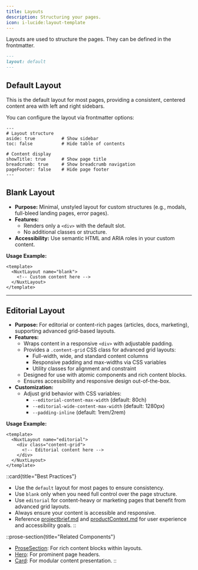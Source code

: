 ```yaml
---
title: Layouts
description: Structuring your pages.
icon: i-lucide:layout-template
---
```


Layouts are used to structure the pages. They can be defined in the frontmatter.

```md
---
layout: default
---
```

## Default Layout

This is the default layout for most pages, providing a consistent, centered content area with left and right sidebars.

You can configure the layout via frontmatter options:

```mdc
---
# Layout structure
aside: true          # Show sidebar
toc: false           # Hide table of contents

# Content display
showTitle: true      # Show page title
breadcrumb: true     # Show breadcrumb navigation
pageFooter: false    # Hide page footer
---
```

## Blank Layout

- **Purpose:** Minimal, unstyled layout for custom structures (e.g., modals, full-bleed landing pages, error pages).
- **Features:**
  - Renders only a `<div>` with the default slot.
  - No additional classes or structure.
- **Accessibility:** Use semantic HTML and ARIA roles in your custom content.

**Usage Example:**
```vue
<template>
  <NuxtLayout name="blank">
    <!-- Custom content here -->
  </NuxtLayout>
</template>
```

---

## Editorial Layout

- **Purpose:** For editorial or content-rich pages (articles, docs, marketing), supporting advanced grid-based layouts.
- **Features:**
  - Wraps content in a responsive `<div>` with adjustable padding.
  - Provides a `.content-grid` CSS class for advanced grid layouts:
    - Full-width, wide, and standard content columns
    - Responsive padding and max-widths via CSS variables
    - Utility classes for alignment and constraint
  - Designed for use with atomic components and rich content blocks.
  - Ensures accessibility and responsive design out-of-the-box.
- **Customization:**
  - Adjust grid behavior with CSS variables:
    - `--editorial-content-max-width` (default: 80ch)
    - `--editorial-wide-content-max-width` (default: 1280px)
    - `--padding-inline` (default: 1rem/2rem)

**Usage Example:**
```vue
<template>
  <NuxtLayout name="editorial">
    <div class="content-grid">
      <!-- Editorial content here -->
    </div>
  </NuxtLayout>
</template>
```

::card{title="Best Practices"}
- Use the `default` layout for most pages to ensure consistency.
- Use `blank` only when you need full control over the page structure.
- Use `editorial` for content-heavy or marketing pages that benefit from advanced grid layouts.
- Always ensure your content is accessible and responsive.
- Reference [projectbrief.md](mdc:memory-bank/projectbrief.md) and [productContext.md](mdc:memory-bank/productContext.md) for user experience and accessibility goals.
::

::prose-section{title="Related Components"}
- [ProseSection](mdc:components/content/ProseSection.vue): For rich content blocks within layouts.
- [Hero](mdc:components/content/Hero.vue): For prominent page headers.
- [Card](mdc:components/content/Card.vue): For modular content presentation.
::
